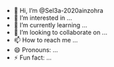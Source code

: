 - 👋 Hi, I’m @Sel3a-2020ainzohra
- 👀 I’m interested in ...
- 🌱 I’m currently learning ...
- 💞️ I’m looking to collaborate on ...
- 📫 How to reach me ...
- 😄 Pronouns: ...
- ⚡ Fun fact: ...

<!---
Sel3a-2020ainzohra/Sel3a-2020ainzohra is a ✨ special ✨ repository because its `README.md` (this file) appears on your GitHub profile.
You can click the Preview link to take a look at your changes.
--->
